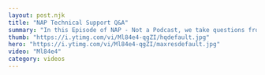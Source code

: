```yaml
---
layout: post.njk
title: "NAP Technical Support Q&A"
summary: "In this Episode of NAP - Not a Podcast, we take questions from our LinkedIn Friends and answer. You have questions. The NAP team (might) have answers!"
thumb: "https://i.ytimg.com/vi/Ml84e4-qgZI/hqdefault.jpg"
hero: "https://i.ytimg.com/vi/Ml84e4-qgZI/maxresdefault.jpg"
video: "Ml84e4"
category: videos
---
```

